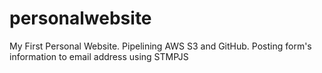 # personalwebsite
My First Personal Website. Pipelining AWS S3 and GitHub. Posting form's information to email address using STMPJS
